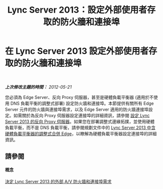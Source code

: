 ﻿---
title: Lync Server 2013：設定外部使用者存取的防火牆和連接埠
TOCTitle: 設定外部使用者存取的防火牆和連接埠
ms:assetid: cacb3832-f8db-4009-bfcf-6f5c15c236ed
ms:mtpsurl: https://technet.microsoft.com/zh-tw/library/Gg398848(v=OCS.15)
ms:contentKeyID: 49292311
ms.date: 08/24/2015
mtps_version: v=OCS.15
ms.translationtype: HT
---

# 在 Lync Server 2013 設定外部使用者存取的防火牆和連接埠

 

_**上次修改主題的時間：** 2012-05-21_

您必須為 Edge Server、反向 Proxy 伺服器，甚至是硬體負載平衡器 (適用於不使用 DNS 負載平衡的調整式部署) 設定防火牆和連接埠。本節提供有關所有 Edge Server 元件的防火牆與連接埠需求，以及 Edge Server 適用的防火牆連接埠設定。如需關於為反向 Proxy 伺服器設定連接埠的詳細資訊，請參閱 [設定 Lync Server 2013 的反向 Proxy 伺服器](lync-server-2013-setting-up-reverse-proxy-servers.md)。如果您在部署調整式邊緣拓撲，並使用硬體負載平衡，而不是 DNS 負載平衡，請參閱規劃文件中的 [Lync Server 2013 中含硬體負載平衡器的調整式合併 Edge](lync-server-2013-scaled-consolidated-edge-with-hardware-load-balancers.md)，以瞭解為硬體負載平衡器設定連接埠的詳細資訊。

## 請參閱

#### 概念

[決定 Lync Server 2013 的外部 A/V 防火牆和連接埠需求](lync-server-2013-determine-external-a-v-firewall-and-port-requirements.md)

